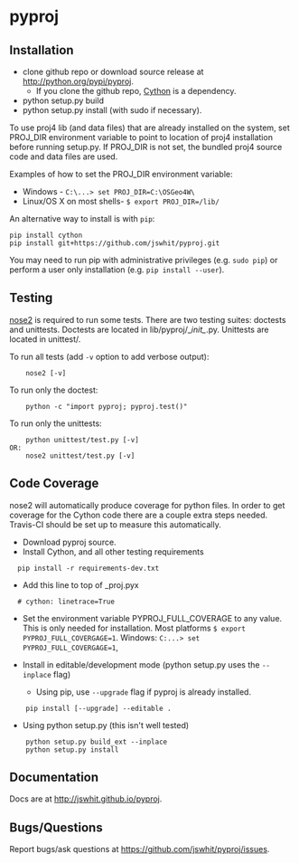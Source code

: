 pyproj
======

Installation
------------
* clone github repo or download source release at http://python.org/pypi/pyproj.
  * If you clone the github repo, [Cython](http://cython.org/) is a dependency.
* python setup.py build
* python setup.py install (with sudo if necessary).

To use proj4 lib (and data files) that are already installed on the system, 
set PROJ_DIR environment variable to point to location of proj4 installation
before running setup.py. If PROJ_DIR is not set, the bundled proj4
source code and data files are used.

Examples of how to set the PROJ_DIR environment variable:
* Windows - `C:\...> set PROJ_DIR=C:\OSGeo4W\`
* Linux/OS X on most shells- `$ export PROJ_DIR=/lib/`

An alternative way to install is with `pip`:

```
pip install cython
pip install git+https://github.com/jswhit/pyproj.git
```

You may need to run pip with administrative privileges (e.g. `sudo pip`) or
perform a user only installation (e.g. `pip install --user`).

Testing
-------
[nose2](https://github.com/nose-devs/nose2) is required to run some tests.
There are two testing suites: doctests and unittests. Doctests are located in
lib/pyproj/\__init\__.py.  Unittests are located in unittest/.

To run all tests  (add `-v` option to add verbose output):
```
    nose2 [-v]
```

To run only the doctest:
```
    python -c "import pyproj; pyproj.test()"
```

To run only the unittests:
```
    python unittest/test.py [-v]
OR:
    nose2 unittest/test.py [-v]
```

Code Coverage
-------------
nose2 will automatically produce coverage for python files.  In order to
get coverage for the Cython code there are a couple extra steps needed.
Travis-CI should be set up to measure this automatically.

* Download pyproj source.
* Install Cython, and all  other testing requirements
```
  pip install -r requirements-dev.txt
```

* Add this line to top of _proj.pyx
```
  # cython: linetrace=True
```

* Set the environment variable PYPROJ_FULL_COVERAGE to any value.  This
  is only needed for installation. Most platforms `$ export PYPROJ_FULL_COVERGAGE=1`.
  Windows: `C:...> set PYPROJ_FULL_COVERGAGE=1`,

* Install in editable/development mode (python setup.py uses the `--inplace` flag)
  * Using pip, use `--upgrade` flag if pyproj is already installed.
```
    pip install [--upgrade] --editable .
```
  * Using python setup.py (this isn't well tested)
```
    python setup.py build_ext --inplace
    python setup.py install
```

Documentation
-------------
Docs are at http://jswhit.github.io/pyproj.

Bugs/Questions
--------------
Report bugs/ask questions at https://github.com/jswhit/pyproj/issues.
